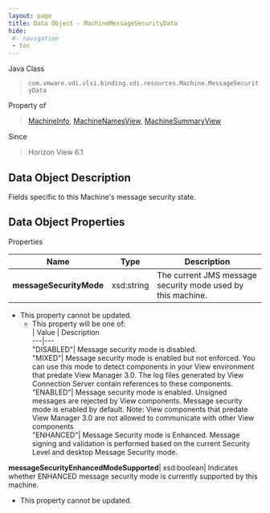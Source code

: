 ```yaml
---
layout: page
title: Data Object - MachineMessageSecurityData
hide:
 #- navigation
 - toc
---
```






Java Class  
> `com.vmware.vdi.vlsi.binding.vdi.resources.Machine.MessageSecurityData`

Property of  
> [MachineInfo](vdi.resources.Machine.MachineInfo.md#field_detail), [MachineNamesView](vdi.resources.Machine.MachineNamesView.md#field_detail), [MachineSummaryView](vdi.resources.Machine.MachineSummaryView.md#field_detail)

Since  
> Horizon View 6.1


## Data Object Description 

Fields specific to this Machine's message security state. 

## Data Object Properties

Properties

Name |  Type |  Description   
---|---|---  
**messageSecurityMode**|  xsd:string|  The current JMS message security mode used by this machine.   


* This property cannot be updated.
  * This property will be one of:  
|  Value |  Description   
---|---  
"DISABLED"| Message security mode is disabled.  
"MIXED"| Message security mode is enabled but not enforced. You can use this mode to detect components in your View environment that predate View Manager 3.0. The log files generated by View Connection Server contain references to these components.  
"ENABLED"| Message security mode is enabled. Unsigned messages are rejected by View components. Message security mode is enabled by default. Note: View components that predate View Manager 3.0 are not allowed to communicate with other View components  
"ENHANCED"| Message Security mode is Enhanced. Message signing and validation is performed based on the current Security Level and desktop Message Security mode.  

  
**messageSecurityEnhancedModeSupported**|  xsd:boolean|  Indicates whether ENHANCED message security mode is currently supported by this machine.   


* This property cannot be updated.

  
  
  
 
  
  

